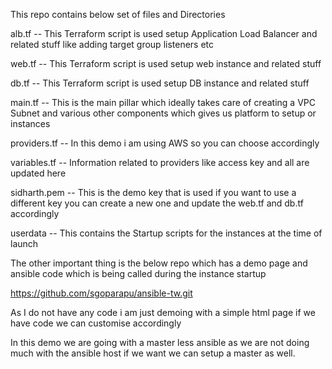 This repo contains below set of files and Directories 

alb.tf  -- This Terraform script is used setup Application Load Balancer and related stuff like adding target group listeners etc

web.tf -- This Terraform script is used setup web instance and related stuff

db.tf  -- This Terraform script is used setup DB instance and related stuff

main.tf -- This is the main pillar which ideally takes care of creating a VPC Subnet and various other components which gives us platform to setup or instances

providers.tf  -- In this demo i am using AWS so you can choose accordingly

variables.tf  -- Information related to providers like access key and all are updated here

sidharth.pem  -- This is the demo key that is used if you want to use a different key you can create a new one and update the web.tf and db.tf accordingly

userdata  -- This contains the Startup scripts for the instances at the time of launch

The other important thing is the below repo which has a demo page and ansible code which is being called during the instance startup

https://github.com/sgoparapu/ansible-tw.git

As I do not have any code i am just demoing with a simple html page if we have code we can customise accordingly

In this demo we are going with a master less ansible as we are not doing much with the ansible host if we want we can setup a master as well.

